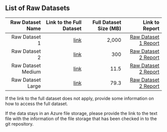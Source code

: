 ## List of Raw Datasets


| Raw Dataset Name | Link to the Full Dataset   | Full Dataset Size (MB)  | Link to Report |
| ---:| ---: | ---: | ---: |
| Raw Dataset 1 | [link](link/to/full/dataset1) | 2,000 | [Raw Dataset 1 Report](link/to/report1)|
| Raw Dataset 2 | [link](link/to/full/dataset2) | 300 | [Raw Dataset 2 Report](link/to/report2)|
| Raw Dataset Medium | [link](https://tub-crawler.s3.eu-central-1.amazonaws.com/raw/data_out_medium.csv) | 11.5 | [Raw Dataset 2 Report](link/to/report2)|
| Raw Dataset Large | [link](https://tub-crawler.s3.eu-central-1.amazonaws.com/raw/data_out_large.csv) | 79.3 | [Raw Dataset 2 Report](link/to/report2)|

If the link to the full dataset does not apply, provide some information on how to access the full dataset. 

If the data stays in an Azure file storage, please provide the link to the text file with the information of the file storage that has been checked in to the git repository. 

